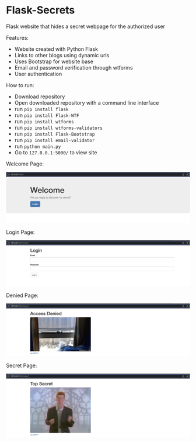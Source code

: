 # Flask-Secrets

Flask website that hides a secret webpage for the authorized user

Features:
- Website created with Python Flask
- Links to other blogs using dynamic urls
- Uses Bootstrap for website base
- Email and password verification through wtforms
- User authentication

How to run:
- Download repository
- Open downloaded repository with a command line interface
- run `pip install flask`
- run `pip install Flask-WTF`
- run `pip install wtforms`
- run `pip install wtforms-validators`
- run `pip install Flask-Bootstrap`
- run `pip install email-validator`
- run `python main.py`
- Go to `127.0.0.1:5000/` to view site

Welcome Page:

![alt text](https://github.com/J0K3Rn/Flask-Secrets/blob/main/screenshots/welcome_page.png?raw=true)

Login Page:

![alt text](https://github.com/J0K3Rn/Flask-Secrets/blob/main/screenshots/login_page.png?raw=true)

Denied Page:

![alt text](https://github.com/J0K3Rn/Flask-Secrets/blob/main/screenshots/denied_page.png?raw=true)

Secret Page:

![alt text](https://github.com/J0K3Rn/Flask-Secrets/blob/main/screenshots/secret_page.png?raw=true)